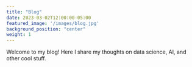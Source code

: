 ```yaml
---
title: "Blog"
date: 2023-03-02T12:00:00-05:00
featured_image: '/images/blog.jpg'
background_position: "center"
weight: 1
---
```

Welcome to my blog! Here I share my thoughts on data science, AI, and other cool stuff.